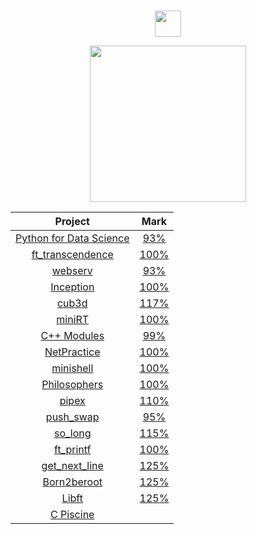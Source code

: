 #
<div align="center">

<a href="#"><img src="https://42.fr/wp-content/uploads/2021/05/42-Final-sigle-seul.svg" width="42" /></a>

<a href="#"><img src="https://badge42.coday.fr/api/v2/cls5zk1ko927501p4wg9sa7r6/stats?cursusId=21&coalitionId=piscine" width="250"></a>
</div>

<div align="center">

|Project|Mark|
|:--:|:--:|
|[Python for Data Science](../../../42-python-modules)		|	[93%](https://projects.intra.42.fr/projects/python-for-data-science/projects_users/julmuntz)|
|[ft_transcendence](../../../42-transcendence)		|	[100%](https://projects.intra.42.fr/projects/ft_transcendence/projects_users/julmuntz)|
|[webserv](../../../42-webserv)						|	[93%](https://projects.intra.42.fr/projects/webserv/projects_users/julmuntz)|
|[Inception](../../../42-inception)					|	[100%](https://projects.intra.42.fr/projects/inception/projects_users/julmuntz)|
|[cub3d](../../../42-cub3d)							|	[117%](https://projects.intra.42.fr/projects/cub3d/projects_users/julmuntz)|
|[miniRT](../../../)									|	[100%](https://projects.intra.42.fr/projects/minirt/projects_users/julmuntz)|
|[C++ Modules](../../../42-cpp-modules)				|	[99%](https://projects.intra.42.fr/projects/cpp-module-09/projects_users/julmuntz)|
|[NetPractice](../../../42-net-practice)				|	[100%](https://projects.intra.42.fr/projects/netpractice/projects_users/julmuntz)|
|[minishell](../../../42-minishell)					|	[100%](https://projects.intra.42.fr/projects/42cursus-minishell/projects_users/julmuntz)|
|[Philosophers](../../../42-philosophers)				|	[100%](https://projects.intra.42.fr/projects/42cursus-philosophers/projects_users/julmuntz)|
|[pipex](../../../42-pipex)							|	[110%](https://projects.intra.42.fr/projects/pipex/projects_users/julmuntz)|
|[push_swap](../../../42-push-swap)					|	[95%](https://projects.intra.42.fr/projects/42cursus-push_swap/projects_users/julmuntz)|
|[so_long](../../../42-so-long)						|	[115%](https://projects.intra.42.fr/projects/so_long/projects_users/julmuntz)|
|[ft_printf](../../../42-printf)						|	[100%](https://projects.intra.42.fr/projects/42cursus-ft_printf/projects_users/julmuntz)|
|[get_next_line](../../../42-get-next-line)			|	[125%](https://projects.intra.42.fr/projects/42cursus-get_next_line/projects_users/julmuntz)|
|[Born2beroot](../../../42-born2beroot)				|	[125%](https://projects.intra.42.fr/projects/born2beroot/projects_users/julmuntz)|
|[Libft](../../../42-libft)							|	[125%](https://projects.intra.42.fr/projects/42cursus-libft/projects_users/julmuntz)|
|[C Piscine](../../../42-c-piscine)					||
  
</div>
